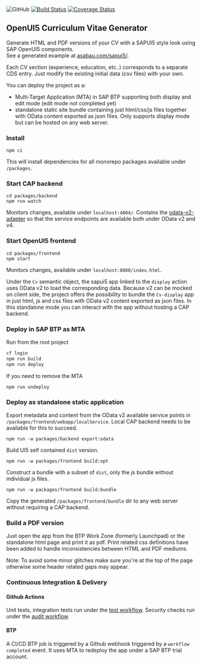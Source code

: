 ![GitHub](https://img.shields.io/github/license/a1sabau/openui5-cv-generator%20)
[![Build Status](https://github.com/a1sabau/openui5-cv-generator/workflows/Tests/badge.svg)](https://github.com/a1sabau/openui5-cv-generator/actions?query=workflow%3ATests)
[![Coverage Status](https://coveralls.io/repos/github/a1sabau/openui5-cv-generator/badge.svg?branch=main)](https://coveralls.io/github/a1sabau/openui5-cv-generator?branch=main)

## OpenUI5 Curriculum Vitae Generator

Generate HTML and PDF versions of your CV with a SAPUI5 style look using SAP OpenUI5 components. \
See a generated example at [asabau.com/sapui5/](https://asabau.com/sapui5/).

Each CV section (experience, education, etc..) corresponds to a separate CDS entry. Just modify the existing initial data (csv files) with your own.

You can deploy the project as a:

- Multi-Target Application (MTA) in SAP BTP supporting both display and edit mode (edit mode not completed yet)
- standalone static site bundle containing just html/css/js files together with OData content exported as json files. Only supports display mode but can be hosted on any web server.

### Install

```
npm ci
```

This will install dependencies for all monorepo packages available under `/packages`.

### Start CAP backend

```
cd packages/backend
npm run watch
```

Monitors changes, available under `localhost:4004/`. Contains the [odata-v2-adapter](https://github.com/cap-js-community/odata-v2-adapter) so that the service endpoints are available both under OData v2 and v4.

### Start OpenUI5 frontend

```
cd packages/frontend
npm start
```

Monitors changes, available under `localhost:8080/index.html`.

Under the `Cv` semantic object, the sapui5 app linked to the `display` action uses OData v2 to load the corresponding data. Because v2 can be mocked on client side, the project offers the possibility to bundle the `Cv-display` app in just html, js and css files with OData v2 content exported as json files. In this standalone mode you can interact with the app without hosting a CAP backend.

### Deploy in SAP BTP as MTA

Run from the root project

```bash
cf login
npm run build
npm run deploy
```

If you need to remove the MTA

```
npm run undeploy
```

### Deploy as standalone static application

Export metadata and content from the OData v2 available service points in `/packages/frontend/webapp/localService`. Local CAP backend needs to be available for this to succeed.

```
npm run -w packages/backend export:odata
```

Build UI5 self contained `dist` version.

```
npm run -w packages/frontend build:opt
```

Construct a bundle with a subset of `dist`, only the js bundle without individual js files.

```
npm run -w packages/frontend build:bundle
```

Copy the generated `/packages/frontend/bundle` dir to any web server without requiring a CAP backend.

### Build a PDF version

Just open the app from the BTP Work Zone (formerly Launchpad) or the standalone html page and print it as pdf. Print related css definitions have been added to handle inconsistencies between HTML and PDF mediums.

Note: To avoid some minor glitches make sure you're at the top of the page otherwise some header related gaps may appear.

### Continuous Integration & Delivery

#### Github Actions

Unit tests, integration tests run under the [test workflow](./actions/workflows/test.yml).
Security checks run under the [audit workflow](./actions/workflows/audit.yml).

#### BTP

A CI/CD BTP job is triggered by a Github webhook triggered by a `workflow completed` event. It uses MTA to redeploy the app under a SAP BTP trial account.
